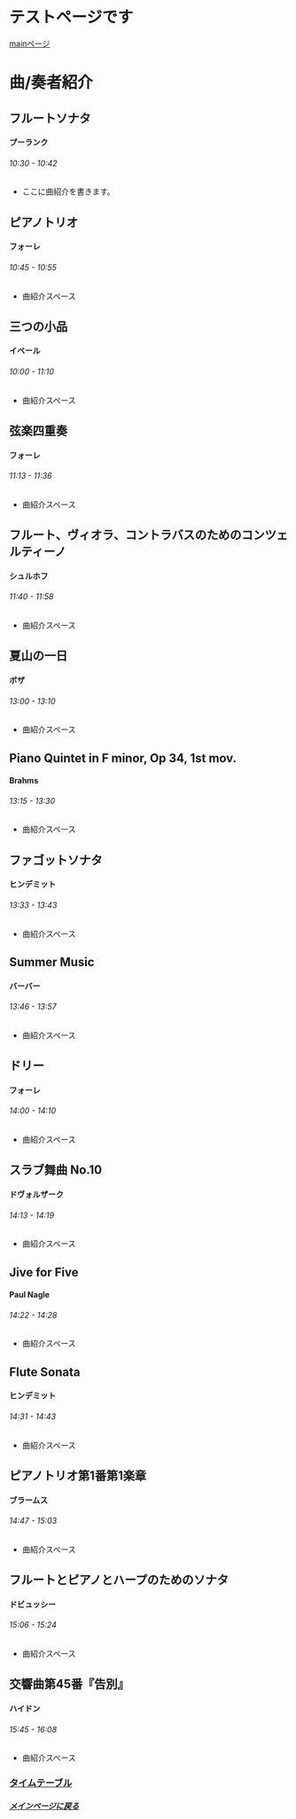 # テストページです
[mainページ](index)  
# 曲/奏者紹介

## フルートソナタ
#### プーランク
###### 10:30 - 10:42
* ここに曲紹介を書きます。

## ピアノトリオ
#### フォーレ
###### 10:45 - 10:55
* 曲紹介スペース

## 三つの小品
#### イベール
###### 10:00 - 11:10
* 曲紹介スペース

## 弦楽四重奏
#### フォーレ
###### 11:13 - 11:36
* 曲紹介スペース

## フルート、ヴィオラ、コントラバスのためのコンツェルティーノ
#### シュルホフ
###### 11:40 - 11:58
* 曲紹介スペース

## 夏山の一日
#### ボザ
###### 13:00 - 13:10
* 曲紹介スペース

## Piano Quintet in F minor, Op 34, 1st mov.
#### Brahms
###### 13:15 - 13:30
* 曲紹介スペース

## ファゴットソナタ
#### ヒンデミット
###### 13:33 - 13:43
* 曲紹介スペース

## Summer Music
#### バーバー
###### 13:46 - 13:57
* 曲紹介スペース

## ドリー
#### フォーレ
###### 14:00 - 14:10
* 曲紹介スペース

## スラブ舞曲 No.10
#### ドヴォルザーク
###### 14:13 - 14:19
* 曲紹介スペース

## Jive for Five
#### Paul Nagle
###### 14:22 - 14:28
* 曲紹介スペース

## Flute Sonata
#### ヒンデミット
###### 14:31 - 14:43
* 曲紹介スペース

## ピアノトリオ第1番第1楽章
#### ブラームス
###### 14:47 - 15:03
* 曲紹介スペース

## フルートとピアノとハープのためのソナタ
#### ドビュッシー
###### 15:06 - 15:24
* 曲紹介スペース

## 交響曲第45番『告別』
#### ハイドン
###### 15:45 - 16:08
* 曲紹介スペース

### [タイムテーブル](timetable)
##### [メインページに戻る](index)